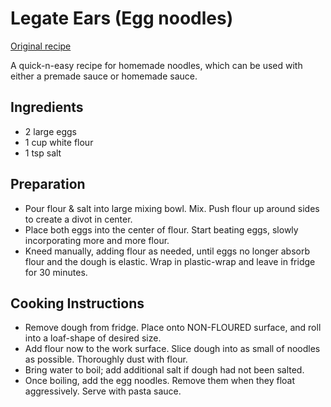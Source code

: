 # Legate Ears (Egg noodles)
[Original recipe](https://youtu.be/VmJcwc5UBW8)

A quick-n-easy recipe for homemade noodles, which can be used with either a premade sauce or homemade sauce.

## Ingredients

* 2 large eggs
* 1 cup white flour
* 1 tsp salt

## Preparation

* Pour flour & salt into large mixing bowl. Mix. Push flour up around sides to create a divot in center.
* Place both eggs into the center of flour. Start beating eggs, slowly incorporating more and more flour.
* Kneed manually, adding flour as needed, until eggs no longer absorb flour and the dough is elastic. Wrap in plastic-wrap and leave in fridge for 30 minutes.

## Cooking Instructions
* Remove dough from fridge. Place onto NON-FLOURED surface, and roll into a loaf-shape of desired size.
* Add flour now to the work surface. Slice dough into as small of noodles as possible. Thoroughly dust with flour.
* Bring water to boil; add additional salt if dough had not been salted.
* Once boiling, add the egg noodles. Remove them when they float aggressively. Serve with pasta sauce.
